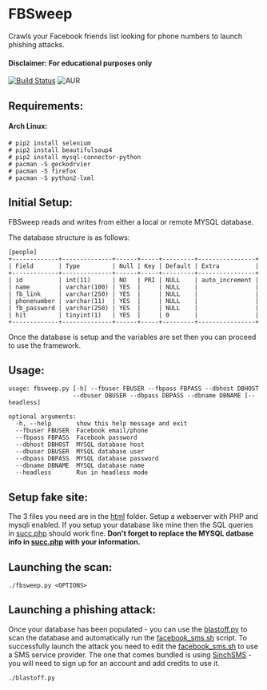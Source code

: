 # FBSweep
Crawls your Facebook friends list looking for phone numbers to launch phishing attacks.

#### Disclaimer: For educational purposes only

[![Build Status](https://travis-ci.org/aedenmurray/FBSweep.svg?branch=master)](https://travis-ci.org/aedenmurray/FBSweep)
![AUR](https://img.shields.io/aur/license/yaourt.svg)

## Requirements:
#### Arch Linux:
```
# pip2 install selenium
# pip2 install beautifulsoup4
# pip2 install mysql-connector-python
# pacman -S geckodrvier 
# pacman -S firefox
# pacman -S python2-lxml
```
## Initial Setup:
FBSweep reads and writes from either a local or remote MYSQL database. 

The database structure is as follows:
```
[people]
+-------------+--------------+------+-----+---------+----------------+
| Field       | Type         | Null | Key | Default | Extra          |
+-------------+--------------+------+-----+---------+----------------+
| id          | int(11)      | NO   | PRI | NULL    | auto_increment |
| name        | varchar(100) | YES  |     | NULL    |                |
| fb_link     | varchar(250) | YES  |     | NULL    |                |
| phonenumber | varchar(11)  | YES  |     | NULL    |                |
| fb_password | varchar(250) | YES  |     | NULL    |                |
| hit         | tinyint(1)   | YES  |     | 0       |                |
+-------------+--------------+------+-----+---------+----------------+
```
Once the database is setup and the variables are set then you can proceed to use the framework.
## Usage:
```
usage: fbsweep.py [-h] --fbuser FBUSER --fbpass FBPASS --dbhost DBHOST
                  --dbuser DBUSER --dbpass DBPASS --dbname DBNAME [--headless]

optional arguments:
  -h, --help       show this help message and exit
  --fbuser FBUSER  Facebook email/phone
  --fbpass FBPASS  Facebook password
  --dbhost DBHOST  MYSQL database host
  --dbuser DBUSER  MYSQL database user
  --dbpass DBPASS  MYSQL database password
  --dbname DBNAME  MYSQL database name
  --headless       Run in headless mode

```

## Setup fake site:
The 3 files you need are in the [html](html/) folder. Setup a webserver with PHP and mysqli enabled. If you setup your database like mine then the SQL queries in [succ.php](html/succ.php) should work fine. **Don't forget to replace the MYSQL datbase info in [succ.php](html/succ.php) with your information.** 


## Launching the scan:
```
./fbsweep.py <OPTIONS>
```

## Launching a phishing attack:
Once your database has been populated - you can use the [blastoff.py](blastoff.py) to scan the database and automatically run the [facebook_sms.sh](facebook_sms.sh) script. To successfully launch the attack you need to edit the [facebook_sms.sh](facebook_sms.sh) to use a SMS service provider. The one that comes bundled is using [SinchSMS](https://www.sinch.com/products/sms-api/) - you will need to sign up for an account and add credits to use it.
```
./blastoff.py
```
